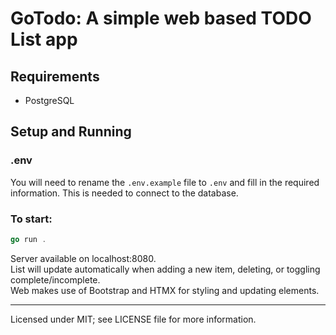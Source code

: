 # GoTodo: A simple web based TODO List app

## Requirements
- PostgreSQL

## Setup and Running

### .env
You will need to rename the ```.env.example``` file to ```.env``` and fill in the required information. This is needed to connect to the database.

### To start:
```go
go run .
```

Server available on localhost:8080.  
List will update automatically when adding a new item, deleting, or toggling complete/incomplete.  
Web makes use of Bootstrap and HTMX for styling and updating elements.

---

Licensed under MIT; see LICENSE file for more information.

